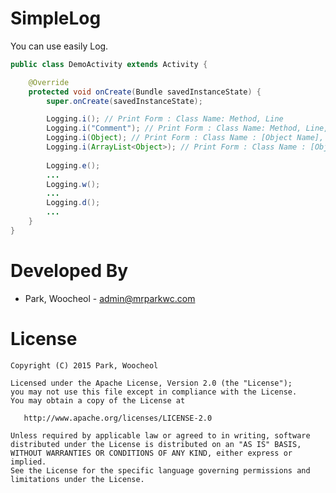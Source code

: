 # SimpleLog

You can use easily Log.


```java
public class DemoActivity extends Activity {

    @Override
    protected void onCreate(Bundle savedInstanceState) {
        super.onCreate(savedInstanceState);

        Logging.i(); // Print Form : Class Name: Method, Line
        Logging.i("Comment"); // Print Form : Class Name: Method, Line, Comment
        Logging.i(Object); // Print Form : Class Name : [Object Name], Variable Name, Value
        Logging.i(ArrayList<Object>); // Print Form : Class Name : [Object Name] [ArrayList Index], Variable Name, Value
        
        Logging.e();
        ...
        Logging.w();
        ...
        Logging.d();
        ...
    }
}
```


Developed By
============

* Park, Woocheol - <admin@mrparkwc.com>



License
=======

    Copyright (C) 2015 Park, Woocheol

    Licensed under the Apache License, Version 2.0 (the "License");
    you may not use this file except in compliance with the License.
    You may obtain a copy of the License at

       http://www.apache.org/licenses/LICENSE-2.0

    Unless required by applicable law or agreed to in writing, software
    distributed under the License is distributed on an "AS IS" BASIS,
    WITHOUT WARRANTIES OR CONDITIONS OF ANY KIND, either express or implied.
    See the License for the specific language governing permissions and
    limitations under the License.
